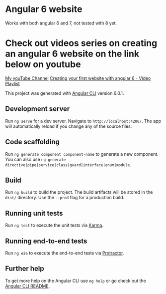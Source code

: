 # Angular 6 website
Works with both angular 6 and 7, not tested with 8 yet.

# Check out videos series on creating an angular 6 website on the link below on youtube

[My youTube Channel](https://www.youtube.com/channel/UCcfCHgDDBw65jdnd9DTKwgg)
[Creating your first website with angular 6 - Video Playlist](https://www.youtube.com/playlist?list=PLY7EDLM5qnl47r52Rf3h4AEq9TRooTgo2)

This project was generated with [Angular CLI](https://github.com/angular/angular-cli) version 6.0.1.

## Development server

Run `ng serve` for a dev server. Navigate to `http://localhost:4200/`. The app will automatically reload if you change any of the source files.

## Code scaffolding

Run `ng generate component component-name` to generate a new component. You can also use `ng generate directive|pipe|service|class|guard|interface|enum|module`.

## Build

Run `ng build` to build the project. The build artifacts will be stored in the `dist/` directory. Use the `--prod` flag for a production build.

## Running unit tests

Run `ng test` to execute the unit tests via [Karma](https://karma-runner.github.io).

## Running end-to-end tests

Run `ng e2e` to execute the end-to-end tests via [Protractor](http://www.protractortest.org/).

## Further help

To get more help on the Angular CLI use `ng help` or go check out the [Angular CLI README](https://github.com/angular/angular-cli/blob/master/README.md).
